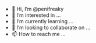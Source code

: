 - 👋 Hi, I’m @penifreaky
- 👀 I’m interested in ...
- 🌱 I’m currently learning ...
- 💞️ I’m looking to collaborate on ...
- 📫 How to reach me ...

<!---
penifreaky/penifreaky is a ✨ special ✨ repository because its `README.md` (this file) appears on your GitHub profile.
You can click the Preview link to take a look at your changes.
--->
